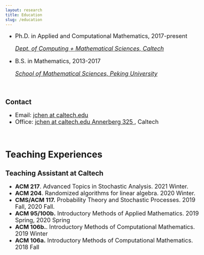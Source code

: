 ```yaml
---
layout: research
title: Education
slug: /education
---
```


<div id="header" style="width: 115%;">
    <div id="centered" style="margin: 0 auto; width: 110%;"></div>

<font size="+1">	
<ul>
  <li>Ph.D. in Applied and Computational Mathematics, 2017-present</li>
    <p><i> <a href="https://www.cms.caltech.edu">Dept. of Computing + Mathematical Sciences, Caltech  </a></i> </p>

  <li> B.S. in Mathematics, 2013-2017 </li>
  <p><i> <a href="http://english.math.pku.edu.cn">School of Mathematical Sciences, Peking University </a></i> </p>
<!--    <p><i> School of Mathematical Sciences, Peking University </i></p> -->
   
</ul>
</font>

</div>

<br />

<h2>Contact</h2>
<font size="+1">	
<ul>
	<li>  Email: <a href="mailto:jchen@caltech.edu">jchen at caltech.edu </a>
	</li>
	<li> Office:  <a href="https://www.caltech.edu/map/campus">jchen at caltech.edu Annerberg 325 </a>, Caltech
		</li>		
</ul>
</font>

<br />

<!-- <hr width="820" /> -->

<div id="header" style="width: 120%;">
    <div id="centered" style="margin: 0 auto; width: 110%;"></div>

<h1>Teaching Experiences</h1>
<h2>Teaching Assistant at Caltech </h2>
<font size="+1">	
 <ul> 	
 	 <li> <b> ACM 217</b>. Advanced Topics in Stochastic Analysis. 2021 Winter.  </li> 	
 	 <li> <b> ACM 204</b>. Randomized algorithms for linear algebra. 2020 Winter.  </li> 	 
 	<li> <b>CMS/ACM 117.</b> Probability Theory and Stochastic Processes. 2019 Fall, 2020 Fall.  </li> 	 	
 	<li> <b>ACM 95/100b.</b> Introductory Methods of Applied Mathematics. 2019 Spring, 2020 Spring </li> 	
 	<li> <b> ACM 106b.</b>. Introductory Methods of Computational Mathematics. 2019 Winter </li>
 	<li> <b> ACM 106a.</b> Introductory Methods of Computational Mathematics. 2018 Fall </li>
 </ul>
</font>
</div>
